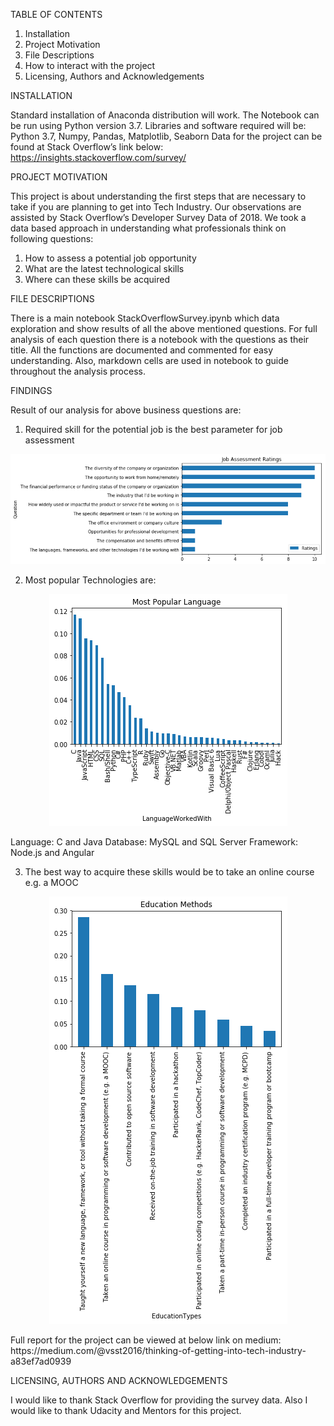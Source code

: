 TABLE OF CONTENTS

1.	Installation
2.	Project Motivation
3.	File Descriptions
4.	How to interact with the project
5.	Licensing, Authors and Acknowledgements

INSTALLATION

Standard installation of Anaconda distribution will work. The Notebook can be run using Python version 3.7. Libraries and software required will be:
Python 3.7, Numpy, Pandas, Matplotlib, Seaborn
Data for the project can be found at Stack Overflow’s link below:
https://insights.stackoverflow.com/survey/ 

PROJECT MOTIVATION

This project is about understanding the first steps that are necessary to take if you are planning to get into Tech Industry. Our observations are assisted by Stack Overflow’s Developer Survey Data of 2018. We took a data based approach in understanding what professionals think on following questions:
1.	How to assess a potential job opportunity
2.	What are the latest technological skills
3.	Where can these skills be acquired

FILE DESCRIPTIONS

There is a main notebook StackOverflowSurvey.ipynb which data exploration and show results of all the above mentioned questions. For full analysis of each question there is a notebook with the questions as their title. All the functions are documented and commented for easy understanding. Also, markdown cells are used in notebook to guide throughout the analysis process.

FINDINGS

Result of our analysis for above business questions are:
1.	Required skill for the potential job is the best parameter for job assessment
<p align="center">
  <img src="images/assess_job.png" title="How to Assess a Job">
</p>

2.	Most popular Technologies are:
<p align="center">
  <img src="images/most_pop_lang.png" title="Most Popular Language">
</p>

Language: C and Java
Database: MySQL and SQL Server
Framework: Node.js and Angular

3.	The best way to acquire these skills would be to take an online course e.g. a MOOC
<p align="center">
  <img src="images/edu_methods.png" title="Education Methods">
</p>
Full report for the project can be viewed at below link on medium:
https://medium.com/@vsst2016/thinking-of-getting-into-tech-industry-a83ef7ad0939 

LICENSING, AUTHORS AND ACKNOWLEDGEMENTS

I would like to thank Stack Overflow for providing the survey data. Also I would like to thank Udacity and Mentors for this project.


